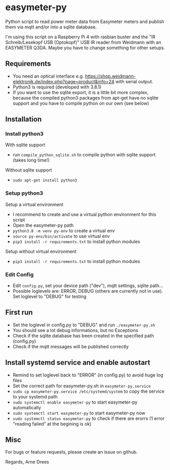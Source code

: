 # easymeter-py

Python script to read power meter data from Easymeter meters and publish them via mqtt and/or into a sqlite database.

I'm using this script on a Raspberry Pi 4 with rasbian buster and the "IR Schreib/Lesekopf USB (Optokopf)" USB IR reader from Weidmann with an EASYMETER Q3DA. Maybe you have to change something for other setups.

## Requirements

- You need an optical interface e.g. https://shop.weidmann-elektronik.de/index.php?page=product&info=24 with serial output.
- Python3 is required (developed with 3.8.1)
- If you want to use the sqlite export, it is a little bit more complex, because the compiled python3 packages from apt-get have no sqlite support and you have to compile python on our own (see below)

## Installation

### Install python3

With sqlite support

- run `compile_python_sqlite.sh` to compile python with sqlite support (takes long time!)

Without sqlite support

- `sudo apt-get install python3`

### Setup python3

Setup a virtual environment

- I recommend to create and use a virtual python environment for this script
- Open the easymeter-py path
- `python3.8 -m venv py-env` to create a virtual env
- `source py-env/bin/activate` to use virtual env
- `pip3 install -r requirements.txt` to install python modules

Setup without virtual environment

- `pip3 install -r requirements.txt` to install python modules

### Edit Config

- Edit `config.py`, set your device path ("dev"), mqtt settings, sqlite path... 
- Possible loglevels are: ERROR, DEBUG (others are currently not in use). Set loglevel to "DEBUG" for testing

## First run

- Set the loglevel in config.py to "DEBUG" and run `./easymeter-py.sh`
- You should see a lot debug informations, but no Exceptions
- Check if the sqlite database has been created in the specified path (config.py)
- Check if the mqtt messages will be published correctly

## Install systemd service and enable autostart

- Remind to set loglevel back to "ERROR" (in config.py) to avoid huge log files
- Set the correct path for easymeter-py.sh in `easymeter-py.service`
- `sudo cp easymeter-py.service /etc/systemd/system` to copy the service to your systemd path
- `sudo systemctl enable easymeter-py` to start easymeter-py automatically
- `sudo systemctl start easymeter-py` to start easymeter-py now
- `sudo systemctl status easymeter-py` to check if there are erorrs (1 error "reading failed" at the begining is ok)

## Misc

For bugs or feature requests, please create an issue on github.

Regards, Arne Drees